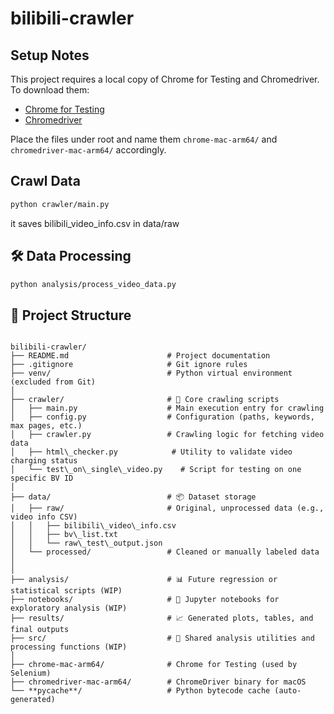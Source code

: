 # bilibili-crawler
## Setup Notes

This project requires a local copy of Chrome for Testing and Chromedriver.
To download them:

- [Chrome for Testing](https://googlechromelabs.github.io/chrome-for-testing/)
- [Chromedriver](https://sites.google.com/chromium.org/driver/)

Place the files under root and name them `chrome-mac-arm64/` and `chromedriver-mac-arm64/` accordingly.

## Crawl Data

```bash
python crawler/main.py 
```  
it saves bilibili_video_info.csv in data/raw

## 🛠 Data Processing

```bash
python analysis/process_video_data.py
```


## 📁 Project Structure

```

bilibili-crawler/
├── README.md                      # Project documentation
├── .gitignore                     # Git ignore rules
├── venv/                          # Python virtual environment (excluded from Git)
│
├── crawler/                       # 🔧 Core crawling scripts
│   ├── main.py                    # Main execution entry for crawling
│   ├── config.py                  # Configuration (paths, keywords, max pages, etc.)
│   ├── crawler.py                 # Crawling logic for fetching video data
│   ├── html\_checker.py            # Utility to validate video charging status
│   └── test\_on\_single\_video.py    # Script for testing on one specific BV ID
│
├── data/                          # 📦 Dataset storage
│   ├── raw/                       # Original, unprocessed data (e.g., video info CSV)
│   │   ├── bilibili\_video\_info.csv
│   │   ├── bv\_list.txt
│   │   └── raw\_test\_output.json
│   └── processed/                 # Cleaned or manually labeled data
│       
│
├── analysis/                      # 📊 Future regression or statistical scripts (WIP)
├── notebooks/                     # 🧪 Jupyter notebooks for exploratory analysis (WIP)
├── results/                       # 📈 Generated plots, tables, and final outputs
├── src/                           # 🧩 Shared analysis utilities and processing functions (WIP)
│
├── chrome-mac-arm64/              # Chrome for Testing (used by Selenium)
├── chromedriver-mac-arm64/        # ChromeDriver binary for macOS
└── **pycache**/                   # Python bytecode cache (auto-generated)

```
